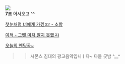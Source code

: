 #  

![](https://cdnweb01.wikitree.co.kr/webdata/editor/202010/06/img_20201006155939_e3f93181.webp)   
__7조__ 어서오고 ^^  

[첫눈처럼 너에게 가겠ㄸr - 소향](https://youtu.be/XQmnDmsCovI)       


[이적 - 그떈 미처 알지 못했ㅈi](https://youtu.be/WRwCQvpD_B4)    

[오늘의 엔딩곡~](https://youtu.be/NmeaLvaU77Q)
>> 시몬스 침대의 광고음악입니ㅣ다~ 다들 굿밤 ^__^  
  
